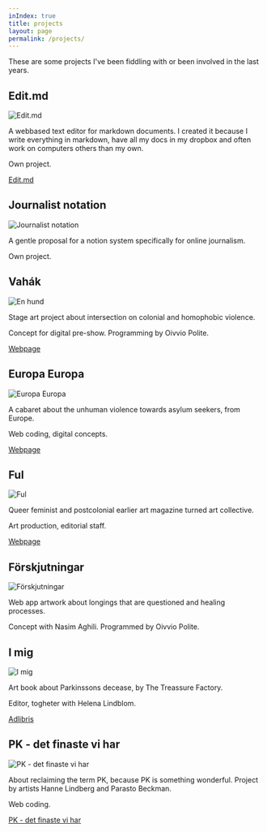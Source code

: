 ```yaml
---
inIndex: true
title: projects
layout: page
permalink: /projects/
---
```


These are some projects I've been fiddling with or been involved in the last years.

Edit.md
-------

![Edit.md](/img/editmd.jpg)
 
A webbased text editor for markdown documents. I created it because I write everything in markdown, have all my docs in my dropbox and often work on computers others than my own.

Own project.

[Edit.md](https://46.101.175.65/)

Journalist notation
-------------------

![Journalist notation](/img/journalistnotation.jpg)

A gentle proposal for a notion system specifically for online journalism.

Own project.

Vahák
-----

![En hund](/img/vahak.jpg)

Stage art project about intersection on colonial and homophobic violence.

Concept for digital pre-show. Programming by Oivvio Polite.

[Webpage](www.vahak.nu)


Europa Europa
-------------

![Europa Europa](/img/europaeuropa.jpg)

A cabaret about the unhuman violence towards asylum seekers, from Europe.

Web coding, digital concepts.

[Webpage](www.europaeuropa.nu)

Ful
---

![Ful](/img/ful.jpg)

Queer feminist and postcolonial earlier art magazine turned art collective.

Art production, editorial staff.

[Webpage](www.tidskriftenful.se)

Förskjutningar
--------------

![Förskjutningar](/img/forskjutningar.png)


Web app artwork about longings that are questioned and healing processes. 

Concept with Nasim Aghili. Programmed by Oivvio Polite.

I mig
-----

![I mig](/img/imig.jpg)

Art book about Parkinssons decease, by The Treassure Factory.

Editor, togheter with Helena Lindblom.

[Adlibris](http://www.adlibris.com/se/bok/i-mig-9789198027402)

PK - det finaste vi har
-----------------------

![PK - det finaste vi har](/img/pk.jpg)

About reclaiming the term PK, because PK is something wonderful. Project by artists Hanne Lindberg and Parasto Beckman. 

Web coding.

[PK - det finaste vi har](www.pk-detfinastevihar.se)


